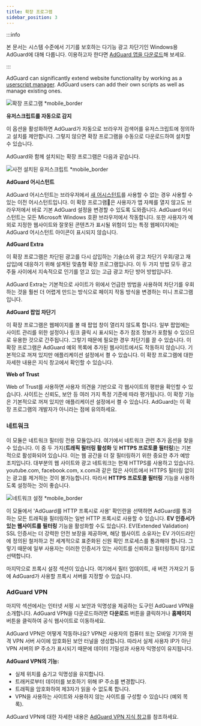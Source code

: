 ```yaml
---
title: 확장 프로그램
sidebar_position: 3
---
```


:::info

본 문서는 시스템 수준에서 기기를 보호하는 다기능 광고 차단기인 Windows용 AdGuard에 대해 다룹니다. 이용하고자 한다면 [AdGuard 앱을 다운로드](https://agrd.io/download-kb-adblock)해 보세요.

:::

AdGuard can significantly extend website functionality by working as a [userscript manager](/general/extensions.md). AdGuard users can add their own scripts as well as manage existing ones.

![확장 프로그램 \*mobile\_border](https://cdn.adtidy.org/content/kb/ad_blocker/windows/overview/userscripts.png)

**유저스크립트를 자동으로 감지**

이 옵션을 활성화하면 AdGuard가 자동으로 브라우저 검색어를 유저스크립트에 정의하고 설치를 제안합니다. 그렇지 않으면 확장 프로그램을 수동으로 다운로드하여 설치할 수 있습니다.

AdGuard와 함께 설치되는 확장 프로그램은 다음과 같습니다.

![사전 설치된 유저스크립트 \*mobile\_border](https://cdn.adtidy.org/content/kb/ad_blocker/windows/overview/preinstalled-userscripts.png)

**AdGuard 어시스턴트**

AdGuard 어시스턴트는 브라우저에서 [새 어시스턴트](/adguard-for-windows/browser-assistant.md)를 사용할 수 없는 경우 사용할 수 있는 이전 어시스턴트입니다. 이 확장 프로그램은 사용자가 앱 자체를 열지 않고도 브라우저에서 바로 기본 AdGuard 설정을 변경할 수 있도록 도와줍니다. AdGuard 어시스턴트는 모든 Microsoft Windows 호환 브라우저에서 작동합니다. 또한 사용자가 예외로 지정한 웹사이트와 잘못된 콘텐츠가 표시될 위험이 있는 특정 웹페이지에는 AdGuard 어시스턴트 아이콘이 표시되지 않습니다.

**AdGuard Extra**

이 확장 프로그램은 차단된 광고를 다시 삽입하는 기술(소위 광고 차단기 우회/광고 재삽입)에 대응하기 위해 설계된 맞춤형 확장 프로그램입니다. 이 두 가지 방법 모두 광고주들 사이에서 지속적으로 인기를 얻고 있는 고급 광고 차단 방어 방법입니다.

AdGuard Extra는 기본적으로 사이트가 위에서 언급한 방법을 사용하여 차단기를 우회하는 것을 훨씬 더 어렵게 만드는 방식으로 페이지 작동 방식을 변경하는 미니 프로그램입니다.

**AdGuard 팝업 차단기**

이 확장 프로그램은 웹페이지를 볼 때 팝업 창이 열리지 않도록 합니다. 일부 팝업에는 사이트 관리를 위한 설정이나 링크 클릭 시 표시되는 추가 참조 정보가 포함될 수 있으므로 유용한 것으로 간주됩니다. 그렇기 때문에 필요한 경우 차단기를 끌 수 있습니다. 이 확장 프로그램은 AdGuard 예외 목록에 추가된 웹사이트에서도 작동하지 않습니다. 기본적으로 꺼져 있지만 애플리케이션 설정에서 켤 수 있습니다. 이 확장 프로그램에 대한 자세한 내용은 지식 창고에서 확인할 수 있습니다.

**Web of Trust**

Web of Trust를 사용하면 사용자 의견을 기반으로 각 웹사이트의 평판을 확인할 수 있습니다. 사이트는 신뢰도, 보안 등 여러 가지 특정 기준에 따라 평가됩니다. 이 확장 기능은 기본적으로 꺼져 있지만 애플리케이션 설정에서 켤 수 있습니다. AdGuard는 이 확장 프로그램의 개발자가 아니라는 점에 유의하세요.

### 네트워크

이 모듈은 네트워크 필터링 전용 모듈입니다. 여기에서 네트워크 관련 추가 옵션을 찾을 수 있습니다. 이 중 두 가지(**트래픽 필터링 활성화** 및 **HTTPS 프로토콜 필터링**)는 기본적으로 활성화되어 있습니다. 이는 웹 공간을 더 잘 필터링하기 위한 중요한 추가 예방 조치입니다. 대부분의 웹 사이트와 광고 네트워크는 현재 HTTPS를 사용하고 있습니다. youtube.com, facebook.com, x.com과 같은 많은 사이트에서 HTTPS 필터링 없이는 광고를 제거하는 것이 불가능합니다. 따라서 **HTTPS 프로토콜 필터링** 기능을 사용하도록 설정하는 것이 좋습니다.

![네트워크 설정 \*mobile\_border](https://cdn.adtidy.org/content/kb/ad_blocker/windows/overview/network-settings.png)

이 모듈에서 'AdGuard를 HTTP 프록시로 사용' 확인란을 선택하면 AdGuard를 통과하는 모든 트래픽을 필터링하는 일반 HTTP 프록시로 사용할 수 있습니다. **EV 인증서가 있는 웹사이트를 필터링** 기능을 활성화할 수도 있습니다. EV(Extended Validation) SSL 인증서는 더 강력한 안전 보장을 제공하며, 해당 웹사이트 소유자는 EV 가이드라인에 정의된 철저하고 전 세계적으로 표준화된 신원 확인 프로세스를 통과해야 합니다. 그렇기 때문에 일부 사용자는 이러한 인증서가 있는 사이트를 신뢰하고 필터링하지 않기로 선택합니다.

마지막으로 프록시 설정 섹션이 있습니다. 여기에서 필터 업데이트, 새 버전 가져오기 등에 AdGuard가 사용할 프록시 서버를 지정할 수 있습니다.

### AdGuard VPN

마지막 섹션에서는 인터넷 서핑 시 보안과 익명성을 제공하는 도구인 AdGuard VPN을 소개합니다. AdGuard VPN을 다운로드하려면 **다운로드** 버튼을 클릭하거나 **홈페이지** 버튼을 클릭하여 공식 웹사이트로 이동하세요.

AdGuard VPN은 어떻게 작동하나요? VPN은 사용자의 컴퓨터 또는 모바일 기기와 원격 VPN 서버 사이에 암호화된 보안 터널을 생성합니다. 따라서 실제 사용자 IP가 아닌 VPN 서버의 IP 주소가 표시되기 때문에 데이터 기밀성과 사용자 익명성이 유지됩니다.

**AdGuard VPN의 기능:**

- 실제 위치를 숨기고 익명성을 유지합니다.
- 트래커로부터 데이터를 보호하기 위해 IP 주소를 변경합니다.
- 트래픽을 암호화하여 제3자가 읽을 수 없도록 합니다.
- VPN을 사용하는 사이트와 사용하지 않는 사이트를 구성할 수 있습니다 (예외 목록).

AdGuard VPN에 대한 자세한 내용은 [AdGuard VPN 지식 창고](https://adguard-vpn.com/kb/)를 참조하세요.
